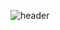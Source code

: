 ![header](https://capsule-render.vercel.app/api?type=wave&color=auto&height=300&section=header&text=Hey,%20I'm%20Kade!&fontSize=90)


<!---
kadeillian21/kadeillian21 is a ✨ special ✨ repository because its `README.md` (this file) appears on your GitHub profile.
You can click the Preview link to take a look at your changes.
--->
